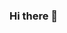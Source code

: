 ### Hi there 👋

<!--
**Mcmineskycoder/Mcmineskycoder** is a ✨ _special_ ✨ repository because its `README.md` (this file) appears on your GitHub profile.

Here are some ideas to get you started:

- 🌱 I’m currently learning python and git
- I love github!
-->
